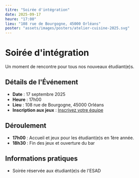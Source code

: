 ```yaml
---
titre: "Soirée d'intégration"
date: 2025-09-17
heure: "17:00"
lieu: "108 rue de Bourgogne, 45000 Orléans"
poster: "assets/images/posters/atelier-cuisine-2025.svg"
---
```


# Soirée d'intégration

Un moment de rencontre pour tous nos nouveaux étudiant(e)s.

## Détails de l'Événement
- **Date** : 17 septembre 2025
- **Heure** : 17h00
- **Lieu** : 108 rue de Bourgogne, 45000 Orléans
- **Inscription aux jeux** : [Inscrivez votre équipe]()

## Déroulement
- **17h00** : Accueil et jeux pour les étudiant(e)s en 1ère année.
- **18h30** : Fin des jeux et ouverture du bar

## Informations pratiques
- Soirée réservée aux étudiant(e)s de l'ESAD

